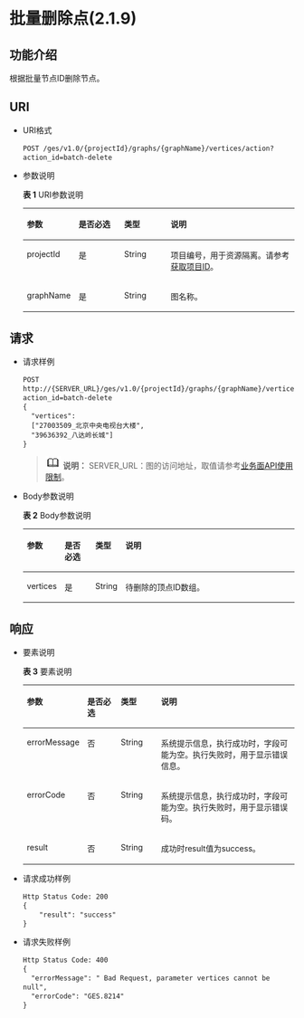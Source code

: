 # 批量删除点\(2.1.9\)<a name="ges_03_0152"></a>

## 功能介绍<a name="section37889131194723"></a>

根据批量节点ID删除节点。

## URI<a name="section39433874194723"></a>

-   URI格式

    ```
    POST /ges/v1.0/{projectId}/graphs/{graphName}/vertices/action?action_id=batch-delete
    ```


-   参数说明

    **表 1**  URI参数说明

    <a name="table61876270194823"></a>
    <table><thead align="left"><tr id="row62963643194823"><th class="cellrowborder" valign="top" width="18.509999999999998%" id="mcps1.2.5.1.1"><p id="p27937123194842"><a name="p27937123194842"></a><a name="p27937123194842"></a>参数</p>
    </th>
    <th class="cellrowborder" valign="top" width="16.89%" id="mcps1.2.5.1.2"><p id="p48314489194842"><a name="p48314489194842"></a><a name="p48314489194842"></a>是否必选</p>
    </th>
    <th class="cellrowborder" valign="top" width="17.16%" id="mcps1.2.5.1.3"><p id="p21159507194842"><a name="p21159507194842"></a><a name="p21159507194842"></a>类型</p>
    </th>
    <th class="cellrowborder" valign="top" width="47.44%" id="mcps1.2.5.1.4"><p id="p36198489194842"><a name="p36198489194842"></a><a name="p36198489194842"></a>说明</p>
    </th>
    </tr>
    </thead>
    <tbody><tr id="row50786690194823"><td class="cellrowborder" valign="top" width="18.509999999999998%" headers="mcps1.2.5.1.1 "><p id="p22796194842"><a name="p22796194842"></a><a name="p22796194842"></a>projectId</p>
    </td>
    <td class="cellrowborder" valign="top" width="16.89%" headers="mcps1.2.5.1.2 "><p id="p1846536194842"><a name="p1846536194842"></a><a name="p1846536194842"></a>是</p>
    </td>
    <td class="cellrowborder" valign="top" width="17.16%" headers="mcps1.2.5.1.3 "><p id="p15351761194842"><a name="p15351761194842"></a><a name="p15351761194842"></a>String</p>
    </td>
    <td class="cellrowborder" valign="top" width="47.44%" headers="mcps1.2.5.1.4 "><p id="p51708449194548"><a name="p51708449194548"></a><a name="p51708449194548"></a>项目编号，用于资源隔离。请参考<a href="获取项目ID.md">获取项目ID</a>。</p>
    </td>
    </tr>
    <tr id="row32539887194823"><td class="cellrowborder" valign="top" width="18.509999999999998%" headers="mcps1.2.5.1.1 "><p id="p66742571194842"><a name="p66742571194842"></a><a name="p66742571194842"></a>graphName</p>
    </td>
    <td class="cellrowborder" valign="top" width="16.89%" headers="mcps1.2.5.1.2 "><p id="p37439162194842"><a name="p37439162194842"></a><a name="p37439162194842"></a>是</p>
    </td>
    <td class="cellrowborder" valign="top" width="17.16%" headers="mcps1.2.5.1.3 "><p id="p12673306194842"><a name="p12673306194842"></a><a name="p12673306194842"></a>String</p>
    </td>
    <td class="cellrowborder" valign="top" width="47.44%" headers="mcps1.2.5.1.4 "><p id="p19904883194842"><a name="p19904883194842"></a><a name="p19904883194842"></a>图名称。</p>
    </td>
    </tr>
    </tbody>
    </table>


## 请求<a name="section34377822194723"></a>

-   请求样例

    ```
    POST http://{SERVER_URL}/ges/v1.0/{projectId}/graphs/{graphName}/vertices/action?action_id=batch-delete  
    {
      "vertices":
      ["27003509_北京中央电视台大楼",
      "39636392_八达岭长城"]
    } 
    ```

    >![](public_sys-resources/icon-note.gif) **说明：** 
    >SERVER\_URL：图的访问地址，取值请参考[业务面API使用限制](业务面API使用限制.md)。

-   Body参数说明

    **表 2**  Body参数说明

    <a name="table28955499194723"></a>
    <table><thead align="left"><tr id="row21800376194723"><th class="cellrowborder" valign="top" width="12.04%" id="mcps1.2.5.1.1"><p id="p21000045194723"><a name="p21000045194723"></a><a name="p21000045194723"></a>参数</p>
    </th>
    <th class="cellrowborder" valign="top" width="11.59%" id="mcps1.2.5.1.2"><p id="p23282070194723"><a name="p23282070194723"></a><a name="p23282070194723"></a>是否必选</p>
    </th>
    <th class="cellrowborder" valign="top" width="9.520000000000001%" id="mcps1.2.5.1.3"><p id="p6799516194723"><a name="p6799516194723"></a><a name="p6799516194723"></a>类型</p>
    </th>
    <th class="cellrowborder" valign="top" width="66.85%" id="mcps1.2.5.1.4"><p id="p13889894194723"><a name="p13889894194723"></a><a name="p13889894194723"></a>说明</p>
    </th>
    </tr>
    </thead>
    <tbody><tr id="row51339612194723"><td class="cellrowborder" valign="top" width="12.04%" headers="mcps1.2.5.1.1 "><p id="p64867944194723"><a name="p64867944194723"></a><a name="p64867944194723"></a>vertices</p>
    </td>
    <td class="cellrowborder" valign="top" width="11.59%" headers="mcps1.2.5.1.2 "><p id="p19812079194723"><a name="p19812079194723"></a><a name="p19812079194723"></a>是</p>
    </td>
    <td class="cellrowborder" valign="top" width="9.520000000000001%" headers="mcps1.2.5.1.3 "><p id="p61274587194723"><a name="p61274587194723"></a><a name="p61274587194723"></a>String</p>
    </td>
    <td class="cellrowborder" valign="top" width="66.85%" headers="mcps1.2.5.1.4 "><p id="p64294548194723"><a name="p64294548194723"></a><a name="p64294548194723"></a>待删除的顶点ID数组。</p>
    </td>
    </tr>
    </tbody>
    </table>


## 响应<a name="section57839374194723"></a>

-   要素说明

    **表 3**  要素说明

    <a name="table50617411194723"></a>
    <table><thead align="left"><tr id="row39977184194723"><th class="cellrowborder" valign="top" width="16.160000000000004%" id="mcps1.2.5.1.1"><p id="p16926456194723"><a name="p16926456194723"></a><a name="p16926456194723"></a>参数</p>
    </th>
    <th class="cellrowborder" valign="top" width="13.210000000000003%" id="mcps1.2.5.1.2"><p id="p28865672194723"><a name="p28865672194723"></a><a name="p28865672194723"></a>是否必选</p>
    </th>
    <th class="cellrowborder" valign="top" width="15.360000000000001%" id="mcps1.2.5.1.3"><p id="p56418105194723"><a name="p56418105194723"></a><a name="p56418105194723"></a>类型</p>
    </th>
    <th class="cellrowborder" valign="top" width="55.27000000000001%" id="mcps1.2.5.1.4"><p id="p6463794194723"><a name="p6463794194723"></a><a name="p6463794194723"></a>说明</p>
    </th>
    </tr>
    </thead>
    <tbody><tr id="row53805340194723"><td class="cellrowborder" valign="top" width="16.160000000000004%" headers="mcps1.2.5.1.1 "><p id="p63265311194723"><a name="p63265311194723"></a><a name="p63265311194723"></a>errorMessage</p>
    </td>
    <td class="cellrowborder" valign="top" width="13.210000000000003%" headers="mcps1.2.5.1.2 "><p id="p24216546194723"><a name="p24216546194723"></a><a name="p24216546194723"></a>否</p>
    </td>
    <td class="cellrowborder" valign="top" width="15.360000000000001%" headers="mcps1.2.5.1.3 "><p id="p15383181194723"><a name="p15383181194723"></a><a name="p15383181194723"></a>String</p>
    </td>
    <td class="cellrowborder" valign="top" width="55.27000000000001%" headers="mcps1.2.5.1.4 "><p id="p38078153194723"><a name="p38078153194723"></a><a name="p38078153194723"></a>系统提示信息，执行成功时，字段可能为空。执行失败时，用于显示错误信息。</p>
    </td>
    </tr>
    <tr id="row7159061194723"><td class="cellrowborder" valign="top" width="16.160000000000004%" headers="mcps1.2.5.1.1 "><p id="p43013036194723"><a name="p43013036194723"></a><a name="p43013036194723"></a>errorCode</p>
    </td>
    <td class="cellrowborder" valign="top" width="13.210000000000003%" headers="mcps1.2.5.1.2 "><p id="p61503912194723"><a name="p61503912194723"></a><a name="p61503912194723"></a>否</p>
    </td>
    <td class="cellrowborder" valign="top" width="15.360000000000001%" headers="mcps1.2.5.1.3 "><p id="p15761009194723"><a name="p15761009194723"></a><a name="p15761009194723"></a>String</p>
    </td>
    <td class="cellrowborder" valign="top" width="55.27000000000001%" headers="mcps1.2.5.1.4 "><p id="p1573358194723"><a name="p1573358194723"></a><a name="p1573358194723"></a>系统提示信息，执行成功时，字段可能为空。执行失败时，用于显示错误码。</p>
    </td>
    </tr>
    <tr id="row3581825465"><td class="cellrowborder" valign="top" width="16.160000000000004%" headers="mcps1.2.5.1.1 "><p id="p46819430194633"><a name="p46819430194633"></a><a name="p46819430194633"></a>result</p>
    </td>
    <td class="cellrowborder" valign="top" width="13.210000000000003%" headers="mcps1.2.5.1.2 "><p id="p34277515194633"><a name="p34277515194633"></a><a name="p34277515194633"></a>否</p>
    </td>
    <td class="cellrowborder" valign="top" width="15.360000000000001%" headers="mcps1.2.5.1.3 "><p id="p25015353194633"><a name="p25015353194633"></a><a name="p25015353194633"></a>String</p>
    </td>
    <td class="cellrowborder" valign="top" width="55.27000000000001%" headers="mcps1.2.5.1.4 "><p id="p12977687194633"><a name="p12977687194633"></a><a name="p12977687194633"></a>成功时result值为success。</p>
    </td>
    </tr>
    </tbody>
    </table>

-   请求成功样例

    ```
    Http Status Code: 200
    {
        "result": "success"          
    }
    ```

-   请求失败样例

    ```
    Http Status Code: 400
    {
      "errorMessage": " Bad Request, parameter vertices cannot be null",
      "errorCode": "GES.8214"
    }
    ```


